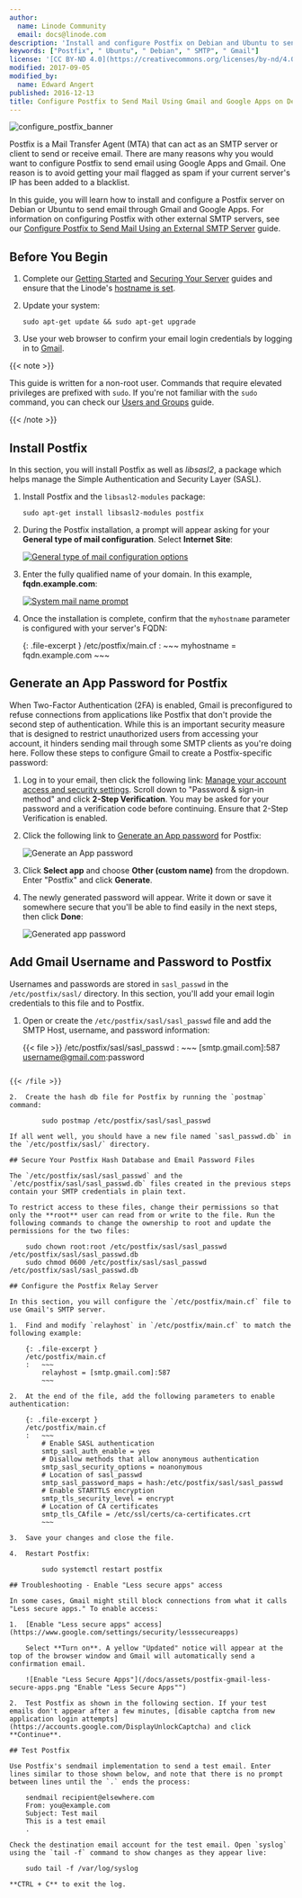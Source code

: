 ```yaml
---
author:
  name: Linode Community
  email: docs@linode.com
description: 'Install and configure Postfix on Debian and Ubuntu to send email through Gmail and Google Apps.'
keywords: ["Postfix", " Ubuntu", " Debian", " SMTP", " Gmail"]
license: '[CC BY-ND 4.0](https://creativecommons.org/licenses/by-nd/4.0)'
modified: 2017-09-05
modified_by:
  name: Edward Angert
published: 2016-12-13
title: Configure Postfix to Send Mail Using Gmail and Google Apps on Debian or Ubuntu
---
```


![configure_postfix_banner](/docs/assets/Configure_Postfix_to_Send_Mail_Using_Gmail_and_Google_Apps_on_Debian_or_Ubuntu_smg.jpg)


Postfix is a Mail Transfer Agent (MTA) that can act as an SMTP server or client to send or receive email. There are many reasons why you would want to configure Postfix to send email using Google Apps and Gmail. One reason is to avoid getting your mail flagged as spam if your current server's IP has been added to a blacklist.

In this guide, you will learn how to install and configure a Postfix server on Debian or Ubuntu to send email through Gmail and Google Apps. For information on configuring Postfix with other external SMTP servers, see our [Configure Postfix to Send Mail Using an External SMTP Server](/docs/email/postfix/postfix-smtp-debian7) guide.

## Before You Begin

1.  Complete our [Getting Started](/docs/getting-started) and [Securing Your Server](/docs/securing-your-server) guides and ensure that the Linode's [hostname is set](/docs/getting-started#arch--centos-7--debian-8--fedora-version-18-and-above--ubuntu-1504-and-above).

2.  Update your system:

        sudo apt-get update && sudo apt-get upgrade

3.  Use your web browser to confirm your email login credentials by logging in to [Gmail](https://gmail.com).

{{< note >}}

This guide is written for a non-root user. Commands that require elevated privileges are prefixed with `sudo`. If you're not familiar with the `sudo` command, you can check our [Users and Groups](/docs/tools-reference/linux-users-and-groups) guide.

{{< /note >}}

## Install Postfix

In this section, you will install Postfix as well as *libsasl2*, a package which helps manage the Simple Authentication and Security Layer (SASL).

1.  Install Postfix and the `libsasl2-modules` package:

        sudo apt-get install libsasl2-modules postfix

2.  During the Postfix installation, a prompt will appear asking for your **General type of mail configuration**. Select **Internet Site**:

    [![General type of mail configuration options](/docs/assets/1737-postfixsmtp1_sm.png)](/docs/assets/1736-postfixsmtp1.png)

3.  Enter the fully qualified name of your domain. In this example, **fqdn.example.com**:

    [![System mail name prompt](/docs/assets/1738-postfixsmtp2_sm.png)](/docs/assets/1739-postfixsmtp2.png)

4.  Once the installation is complete, confirm that the `myhostname` parameter is configured with your server's FQDN:

    {: .file-excerpt }
    /etc/postfix/main.cf
    :   ~~~
        myhostname = fqdn.example.com
        ~~~

## Generate an App Password for Postfix

When Two-Factor Authentication (2FA) is enabled, Gmail is preconfigured to refuse connections from applications like Postfix that don't provide the second step of authentication. While this is an important security measure that is designed to restrict unauthorized users from accessing your account, it hinders sending mail through some SMTP clients as you're doing here. Follow these steps to configure Gmail to create a Postfix-specific password:

1. Log in to your email, then click the following link: [Manage your account access and security settings](https://myaccount.google.com/security). Scroll down to "Password & sign-in method" and click **2-Step Verification**. You may be asked for your password and a verification code before continuing. Ensure that 2-Step Verification is enabled.

2.  Click the following link to [Generate an App password](https://security.google.com/settings/security/apppasswords) for Postfix:

    ![Generate an App password](/docs/assets/postfix-gmail-app-password.png "Generate an App password")

3.  Click **Select app** and choose **Other (custom name)** from the dropdown. Enter "Postfix" and click **Generate**.

4.  The newly generated password will appear. Write it down or save it somewhere secure that you'll be able to find easily in the next steps, then click **Done**:

    ![Generated app password](/docs/assets/postfix-gmail-generated-app-password.png "Generated app password")

## Add Gmail Username and Password to Postfix

Usernames and passwords are stored in `sasl_passwd` in the `/etc/postfix/sasl/` directory. In this section, you'll add your email login credentials to this file and to Postfix.

1.  Open or create the `/etc/postfix/sasl/sasl_passwd` file and add the SMTP Host, username, and password information:

    {{< file >}}
/etc/postfix/sasl/sasl\_passwd
:   ~~~
[smtp.gmail.com]:587 username@gmail.com:password
~~~

{{< /file >}}

2.  Create the hash db file for Postfix by running the `postmap` command:

        sudo postmap /etc/postfix/sasl/sasl_passwd

If all went well, you should have a new file named `sasl_passwd.db` in the `/etc/postfix/sasl/` directory.

## Secure Your Postfix Hash Database and Email Password Files

The `/etc/postfix/sasl/sasl_passwd` and the `/etc/postfix/sasl/sasl_passwd.db` files created in the previous steps contain your SMTP credentials in plain text.

To restrict access to these files, change their permissions so that only the **root** user can read from or write to the file. Run the following commands to change the ownership to root and update the permissions for the two files:

    sudo chown root:root /etc/postfix/sasl/sasl_passwd /etc/postfix/sasl/sasl_passwd.db
    sudo chmod 0600 /etc/postfix/sasl/sasl_passwd /etc/postfix/sasl/sasl_passwd.db

## Configure the Postfix Relay Server

In this section, you will configure the `/etc/postfix/main.cf` file to use Gmail's SMTP server.

1.  Find and modify `relayhost` in `/etc/postfix/main.cf` to match the following example:

    {: .file-excerpt }
    /etc/postfix/main.cf
    :   ~~~
        relayhost = [smtp.gmail.com]:587
        ~~~

2.  At the end of the file, add the following parameters to enable authentication:

    {: .file-excerpt }
    /etc/postfix/main.cf
    :   ~~~
        # Enable SASL authentication
        smtp_sasl_auth_enable = yes
        # Disallow methods that allow anonymous authentication
        smtp_sasl_security_options = noanonymous
        # Location of sasl_passwd
        smtp_sasl_password_maps = hash:/etc/postfix/sasl/sasl_passwd
        # Enable STARTTLS encryption
        smtp_tls_security_level = encrypt
        # Location of CA certificates
        smtp_tls_CAfile = /etc/ssl/certs/ca-certificates.crt
        ~~~

3.  Save your changes and close the file.

4.  Restart Postfix:

        sudo systemctl restart postfix

## Troubleshooting - Enable "Less secure apps" access

In some cases, Gmail might still block connections from what it calls "Less secure apps." To enable access:

1.  [Enable "Less secure apps" access](https://www.google.com/settings/security/lesssecureapps)

    Select **Turn on**. A yellow "Updated" notice will appear at the top of the browser window and Gmail will automatically send a confirmation email.

    ![Enable "Less Secure Apps"](/docs/assets/postfix-gmail-less-secure-apps.png "Enable "Less Secure Apps"")

2.  Test Postfix as shown in the following section. If your test emails don't appear after a few minutes, [disable captcha from new application login attempts](https://accounts.google.com/DisplayUnlockCaptcha) and click **Continue**.

## Test Postfix

Use Postfix's sendmail implementation to send a test email. Enter lines similar to those shown below, and note that there is no prompt between lines until the `.` ends the process:

    sendmail recipient@elsewhere.com
    From: you@example.com
    Subject: Test mail
    This is a test email
    .

Check the destination email account for the test email. Open `syslog` using the `tail -f` command to show changes as they appear live:

    sudo tail -f /var/log/syslog

**CTRL + C** to exit the log.
